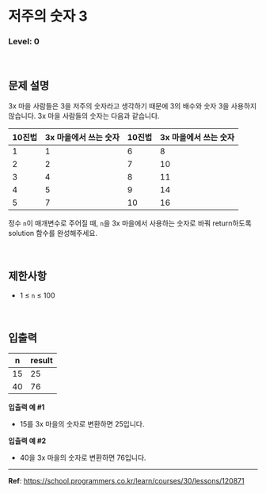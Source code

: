 # 저주의 숫자 3

### Level: 0

<br>

## 문제 설명

3x 마을 사람들은 3을 저주의 숫자라고 생각하기 때문에 3의 배수와 숫자 3을 사용하지 않습니다. 3x 마을 사람들의 숫자는 다음과 같습니다.

| 10진법 | 3x 마을에서 쓰는 숫자 | 10진법 | 3x 마을에서 쓰는 숫자 |
| - | - | -- | -- |
| 1 | 1 | 6  | 8  |
| 2 | 2 | 7  | 10 |
| 3 | 4 | 8  | 11 |
| 4 | 5 | 9  | 14 |
| 5 | 7 | 10 | 16 |

정수 `n`이 매개변수로 주어질 때, `n`을 3x 마을에서 사용하는 숫자로 바꿔 return하도록 solution 함수를 완성해주세요.

<br>

## 제한사항

- 1 ≤ `n` ≤ 100

<br>

## 입출력

| n  | result |
| -- | ------ |
| 15 | 25     |
| 40 | 76     |

**입출력 예 #1**

- 15를 3x 마을의 숫자로 변환하면 25입니다.

**입출력 예 #2**

- 40을 3x 마을의 숫자로 변환하면 76입니다.

---

**Ref**: https://school.programmers.co.kr/learn/courses/30/lessons/120871